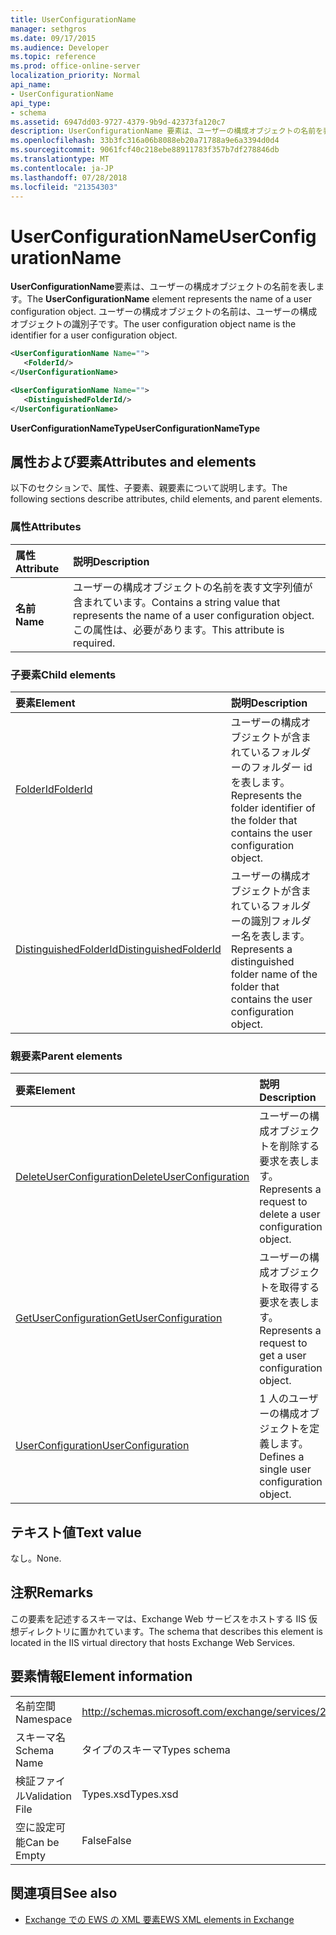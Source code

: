 ```yaml
---
title: UserConfigurationName
manager: sethgros
ms.date: 09/17/2015
ms.audience: Developer
ms.topic: reference
ms.prod: office-online-server
localization_priority: Normal
api_name:
- UserConfigurationName
api_type:
- schema
ms.assetid: 6947dd03-9727-4379-9b9d-42373fa120c7
description: UserConfigurationName 要素は、ユーザーの構成オブジェクトの名前を表します。 ユーザーの構成オブジェクトの名前は、ユーザーの構成オブジェクトの識別子です。
ms.openlocfilehash: 33b3fc316a06b8088eb20a71788a9e6a3394d0d4
ms.sourcegitcommit: 9061fcf40c218ebe88911783f357b7df278846db
ms.translationtype: MT
ms.contentlocale: ja-JP
ms.lasthandoff: 07/28/2018
ms.locfileid: "21354303"
---
```

# <a name="userconfigurationname"></a><span data-ttu-id="7c416-104">UserConfigurationName</span><span class="sxs-lookup"><span data-stu-id="7c416-104">UserConfigurationName</span></span>

<span data-ttu-id="7c416-105">**UserConfigurationName**要素は、ユーザーの構成オブジェクトの名前を表します。</span><span class="sxs-lookup"><span data-stu-id="7c416-105">The **UserConfigurationName** element represents the name of a user configuration object.</span></span> <span data-ttu-id="7c416-106">ユーザーの構成オブジェクトの名前は、ユーザーの構成オブジェクトの識別子です。</span><span class="sxs-lookup"><span data-stu-id="7c416-106">The user configuration object name is the identifier for a user configuration object.</span></span> 
  
```XML
<UserConfigurationName Name="">
   <FolderId/>
</UserConfigurationName>
```

```XML
<UserConfigurationName Name="">
   <DistinguishedFolderId/> 
</UserConfigurationName>
```

<span data-ttu-id="7c416-107">**UserConfigurationNameType**</span><span class="sxs-lookup"><span data-stu-id="7c416-107">**UserConfigurationNameType**</span></span>

## <a name="attributes-and-elements"></a><span data-ttu-id="7c416-108">属性および要素</span><span class="sxs-lookup"><span data-stu-id="7c416-108">Attributes and elements</span></span>

<span data-ttu-id="7c416-109">以下のセクションで、属性、子要素、親要素について説明します。</span><span class="sxs-lookup"><span data-stu-id="7c416-109">The following sections describe attributes, child elements, and parent elements.</span></span>
  
### <a name="attributes"></a><span data-ttu-id="7c416-110">属性</span><span class="sxs-lookup"><span data-stu-id="7c416-110">Attributes</span></span>

|<span data-ttu-id="7c416-111">**属性**</span><span class="sxs-lookup"><span data-stu-id="7c416-111">**Attribute**</span></span>|<span data-ttu-id="7c416-112">**説明**</span><span class="sxs-lookup"><span data-stu-id="7c416-112">**Description**</span></span>|
|:-----|:-----|
|<span data-ttu-id="7c416-113">**名前**</span><span class="sxs-lookup"><span data-stu-id="7c416-113">**Name**</span></span> <br/> |<span data-ttu-id="7c416-114">ユーザーの構成オブジェクトの名前を表す文字列値が含まれています。</span><span class="sxs-lookup"><span data-stu-id="7c416-114">Contains a string value that represents the name of a user configuration object.</span></span> <span data-ttu-id="7c416-115">この属性は、必要があります。</span><span class="sxs-lookup"><span data-stu-id="7c416-115">This attribute is required.</span></span>  <br/> |
   
### <a name="child-elements"></a><span data-ttu-id="7c416-116">子要素</span><span class="sxs-lookup"><span data-stu-id="7c416-116">Child elements</span></span>

|<span data-ttu-id="7c416-117">**要素**</span><span class="sxs-lookup"><span data-stu-id="7c416-117">**Element**</span></span>|<span data-ttu-id="7c416-118">**説明**</span><span class="sxs-lookup"><span data-stu-id="7c416-118">**Description**</span></span>|
|:-----|:-----|
|[<span data-ttu-id="7c416-119">FolderId</span><span class="sxs-lookup"><span data-stu-id="7c416-119">FolderId</span></span>](folderid.md) <br/> |<span data-ttu-id="7c416-120">ユーザーの構成オブジェクトが含まれているフォルダーのフォルダー id を表します。</span><span class="sxs-lookup"><span data-stu-id="7c416-120">Represents the folder identifier of the folder that contains the user configuration object.</span></span>  <br/> |
|[<span data-ttu-id="7c416-121">DistinguishedFolderId</span><span class="sxs-lookup"><span data-stu-id="7c416-121">DistinguishedFolderId</span></span>](distinguishedfolderid.md) <br/> |<span data-ttu-id="7c416-122">ユーザーの構成オブジェクトが含まれているフォルダーの識別フォルダー名を表します。</span><span class="sxs-lookup"><span data-stu-id="7c416-122">Represents a distinguished folder name of the folder that contains the user configuration object.</span></span>  <br/> |
   
### <a name="parent-elements"></a><span data-ttu-id="7c416-123">親要素</span><span class="sxs-lookup"><span data-stu-id="7c416-123">Parent elements</span></span>

|<span data-ttu-id="7c416-124">**要素**</span><span class="sxs-lookup"><span data-stu-id="7c416-124">**Element**</span></span>|<span data-ttu-id="7c416-125">**説明**</span><span class="sxs-lookup"><span data-stu-id="7c416-125">**Description**</span></span>|
|:-----|:-----|
|[<span data-ttu-id="7c416-126">DeleteUserConfiguration</span><span class="sxs-lookup"><span data-stu-id="7c416-126">DeleteUserConfiguration</span></span>](deleteuserconfiguration.md) <br/> |<span data-ttu-id="7c416-127">ユーザーの構成オブジェクトを削除する要求を表します。</span><span class="sxs-lookup"><span data-stu-id="7c416-127">Represents a request to delete a user configuration object.</span></span>  <br/> |
|[<span data-ttu-id="7c416-128">GetUserConfiguration</span><span class="sxs-lookup"><span data-stu-id="7c416-128">GetUserConfiguration</span></span>](getuserconfiguration.md) <br/> |<span data-ttu-id="7c416-129">ユーザーの構成オブジェクトを取得する要求を表します。</span><span class="sxs-lookup"><span data-stu-id="7c416-129">Represents a request to get a user configuration object.</span></span>  <br/> |
|[<span data-ttu-id="7c416-130">UserConfiguration</span><span class="sxs-lookup"><span data-stu-id="7c416-130">UserConfiguration</span></span>](userconfiguration.md) <br/> |<span data-ttu-id="7c416-131">1 人のユーザーの構成オブジェクトを定義します。</span><span class="sxs-lookup"><span data-stu-id="7c416-131">Defines a single user configuration object.</span></span>  <br/> |
   
## <a name="text-value"></a><span data-ttu-id="7c416-132">テキスト値</span><span class="sxs-lookup"><span data-stu-id="7c416-132">Text value</span></span>

<span data-ttu-id="7c416-133">なし。</span><span class="sxs-lookup"><span data-stu-id="7c416-133">None.</span></span>
  
## <a name="remarks"></a><span data-ttu-id="7c416-134">注釈</span><span class="sxs-lookup"><span data-stu-id="7c416-134">Remarks</span></span>

<span data-ttu-id="7c416-135">この要素を記述するスキーマは、Exchange Web サービスをホストする IIS 仮想ディレクトリに置かれています。</span><span class="sxs-lookup"><span data-stu-id="7c416-135">The schema that describes this element is located in the IIS virtual directory that hosts Exchange Web Services.</span></span>
  
## <a name="element-information"></a><span data-ttu-id="7c416-136">要素情報</span><span class="sxs-lookup"><span data-stu-id="7c416-136">Element information</span></span>

|||
|:-----|:-----|
|<span data-ttu-id="7c416-137">名前空間</span><span class="sxs-lookup"><span data-stu-id="7c416-137">Namespace</span></span>  <br/> |http://schemas.microsoft.com/exchange/services/2006/types  <br/> |
|<span data-ttu-id="7c416-138">スキーマ名</span><span class="sxs-lookup"><span data-stu-id="7c416-138">Schema Name</span></span>  <br/> |<span data-ttu-id="7c416-139">タイプのスキーマ</span><span class="sxs-lookup"><span data-stu-id="7c416-139">Types schema</span></span>  <br/> |
|<span data-ttu-id="7c416-140">検証ファイル</span><span class="sxs-lookup"><span data-stu-id="7c416-140">Validation File</span></span>  <br/> |<span data-ttu-id="7c416-141">Types.xsd</span><span class="sxs-lookup"><span data-stu-id="7c416-141">Types.xsd</span></span>  <br/> |
|<span data-ttu-id="7c416-142">空に設定可能</span><span class="sxs-lookup"><span data-stu-id="7c416-142">Can be Empty</span></span>  <br/> |<span data-ttu-id="7c416-143">False</span><span class="sxs-lookup"><span data-stu-id="7c416-143">False</span></span>  <br/> |
   
## <a name="see-also"></a><span data-ttu-id="7c416-144">関連項目</span><span class="sxs-lookup"><span data-stu-id="7c416-144">See also</span></span>

- [<span data-ttu-id="7c416-145">Exchange での EWS の XML 要素</span><span class="sxs-lookup"><span data-stu-id="7c416-145">EWS XML elements in Exchange</span></span>](ews-xml-elements-in-exchange.md)

